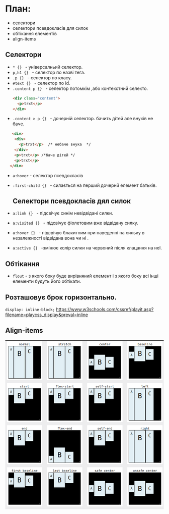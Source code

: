 # План:
* селектори
* селектори псевдокласів для силок
* обтікання елементів
* align-items

## Селектори
* `* {} ` - універсалньий селектор.
* `p,h1 {} ` - селектор по назві тега.
* `.p {} ` - селектор по класу.
* `#text {} ` - селектор по id.
* `.content p {} ` - селектор потомкім ,або контекстний селекто.
  ```html
  <div class="content">
    <p>trxt</p>
  </div>
  ```
* `.content > p {} ` - дочерній селектор. бачить дітей але внуків не баче.
```html
   <div>
    <div>
      <p>trxt</p>  /* небаче внука  */ 
    </div>
    <p>trxt</p> /*баче дітей */
    <p>trxt</p>
  </div>
```
* `a:hover` - селектор псевдокласів
* `:first-child {} ` - силається на перший дочернй елемент батьків.

  ## Селектори псевдокласів дял силок

* `a:link {} ` - підсвічує синім невідвідані силки.

* `a:visited {} ` - підсвічує фіолетовим вже відвідану силку.

* `a:hover {} ` - підсвічує блакитним при наведенні на сильку в незалежності відвідана вона чи ні .

* `a:active {} ` -змінює колір силки на червоний після клацання на неї.

## Обтікання

   * `flout` - з якого боку буде вирівняний елемент і з якого боку всі інші елементи будуть його обтікати.


## Розташовує брок горизонтально.
`display: inline-block;`
https://www.w3schools.com/cssref/playit.asp?filename=playcss_display&preval=inline

## Align-items
![Image of yaktocat](img/align-items.png)
